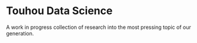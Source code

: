 # Touhou Data Science
A work in progress collection of research into the most pressing topic of our generation.
